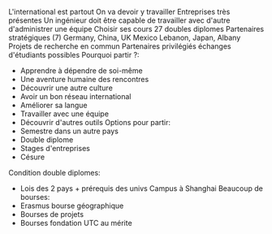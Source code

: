 L'international est partout
On va devoir y travailler
Entreprises très présentes
Un ingénieur doit être capable de travailler avec d'autre d'administrer une équipe
Choisir ses cours
27 doubles diplomes
Partenaires stratégiques (7) Germany, China, UK Mexico Lebanon, Japan, Albany Projets de recherche en commun
Partenaires privilégiés échanges d'étudiants possibles
Pourquoi partir ?:
- Apprendre à dépendre de soi-même
- Une aventure humaine des rencontres
- Découvrir une autre culture
- Avoir un bon réseau international
- Améliorer sa langue
- Travailler avec une équipe
- Découvrir d'autres outils
Options pour partir:
- Semestre dans un autre pays
- Double diplome
- Stages d'entreprises
- Césure

Condition double diplomes:
- Lois des 2 pays + prérequis des univs
Campus à Shanghai
Beaucoup de bourses:
- Erasmus bourse géographique
- Bourses de projets
- Bourses fondation UTC au mérite